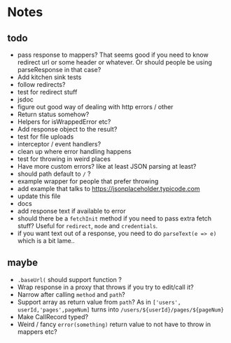 # Notes

## todo

- pass response to mappers? That seems good if you need to know redirect url or
  some header or whatever. Or should people be using parseResponse in that case?
- Add kitchen sink tests
- follow redirects?
- test for redirect stuff
- jsdoc
- figure out good way of dealing with http errors / other
- Return status somehow?
- Helpers for isWrappedError etc?
- Add response object to the result?
- test for file uploads
- interceptor / event handlers?
- clean up where error handling happens
- test for throwing in weird places
- Have more custom errors? like at least JSON parsing at least?
- should path default to `/` ?
- example wrapper for people that prefer throwing
- add example that talks to https://jsonplaceholder.typicode.com
- update this file
- docs
- add response text if available to error
- should there be a `fetchInit` method if you need to pass extra fetch stuff?
  Useful for `redirect`, `mode` and `credentials`.
- if you want text out of a response, you need to do `parseText(e => e)` which
  is a bit lame..

## maybe

- `.baseUrl(` should support function ?
- Wrap response in a proxy that throws if you try to edit/call it?
- Narrow after calling `method` and `path`?
- Support array as return value from `path`? As in
  `['users', userId,'pages',pageNum]` turns into
  `/users/${userId}/pages/${pageNum}`
- Make CallRecord typed?
- Weird / fancy `error(something)` return value to not have to throw in mappers
  etc?
